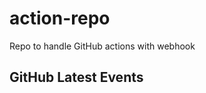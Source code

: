 # action-repo
Repo to handle GitHub actions with webhook
<!DOCTYPE html>
<html>
<head>
  <title>GitHub Events UI</title>
</head>
<body>
  <h2>GitHub Latest Events</h2>
  <ul id="events-list"></ul>

  <script>
    async function fetchEvents() {
      const response = await fetch('http://your_server_ip:5000/get-events');
      const data = await response.json();

      const list = document.getElementById("events-list");
      list.innerHTML = "";

      data.forEach(event => {
        let text = "";
        if (event.event_type === "push") {
          text = `${event.author} pushed to ${event.to_branch} on ${new Date(event.timestamp).toUTCString()}`;
        } else if (event.event_type === "pull_request") {
          text = `${event.author} submitted a pull request from ${event.from_branch} to ${event.to_branch} on ${new Date(event.timestamp).toUTCString()}`;
        } else if (event.event_type === "merge") {
          text = `${event.author} merged branch ${event.from_branch} to ${event.to_branch} on ${new Date(event.timestamp).toUTCString()}`;
        }
        const li = document.createElement("li");
        li.textContent = text;
        list.appendChild(li);
      });
    }

    setInterval(fetchEvents, 15000);
    fetchEvents();
  </script>
</body>
</html>

